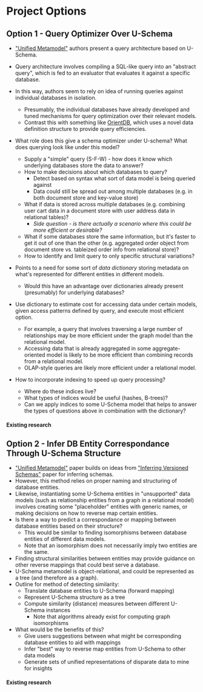 # Project Options

## Option 1 - Query Optimizer Over U-Schema

* ["Unified Metamodel"](../../article_writeups/3.2_candel_ruiz_molina_unified_metamodel.md) authors present a query architecture based on U-Schema.
* Query architecture involves compiling a SQL-like query into an "abstract query", which is fed to an evaluator that evaluates it against a specific database.
* In this way, authors seem to rely on idea of running queries against individual databases in isolation.
  * Presumably, the individual databases have already developed and tuned mechanisms for query optimization over their relevant models.
  * Contrast this with something like [OrientDB](https://www.tutorialspoint.com/orientdb/orientdb_overview.htm), which uses a novel data definition structure to provide query efficiencies.
* What role does this give a schema optimizer under U-schema? What does querying look like under this model?
  * Supply a "simple" query (S-F-W) - how does it know which underlying databases store the data to answer?
  * How to make decisions about which databases to query?
    * Detect based on syntax what sort of data model is being queried against
    * Data could still be spread out among multiple databases (e.g. in both document store and key-value store)
  * What if data is stored across multiple databases (e.g. combining user cart data in a document store with user address data in relational tables)?
    * *Side question - is there actually a scenario where this could be more efficient or desirable?*
  * What if some databases store the same information, but it's faster to get it out of one than the other (e.g. aggregated order object from document store vs. tableized order info from relational store)?
  * How to identify and limit query to only specific structural variations?
  
* Points to a need for some sort of *data dictionary* storing metadata on what's represented for different entities in different models.
  * Would this have an advantage over dictionaries already present (presumably) for underlying databases?
* Use dictionary to estimate cost for accessing data under certain models, given access patterns defined by query, and execute most efficient option.
  * For example, a query that involves traversing a large number of relationships may be more efficient under the graph model than the relational model.
  * Accessing data that is already aggregated in some aggregate-oriented model is likely to be more efficient than combining records from a relational model.
  * OLAP-style queries are likely more efficient under a relational model.
* How to incorporate indexing to speed up query processing?
  * Where do these indices live?
  * What types of indices would be useful (hashes, B-trees)?
  * Can we apply indices to some U-Schema model that helps to answer the types of questions above in combination with the dictionary?

#### Existing research



## Option 2 - Infer DB Entity Correspondance Through U-Schema Structure

* ["Unified Metamodel"](../../article_writeups/3.2_candel_ruiz_molina_unified_metamodel.md) paper builds on ideas from ["Inferring Versioned Schemas"](../../article_writeups/2.2_ruiz_morales_molina_versioned_schemas.md) paper for inferring schemas.
* However, this method relies on proper naming and structuring of database entities.
* Likewise, instantiating some U-Schema entities in "unsupported" data models (such as relationship entities from a graph in a relational model) involves creating some "placeholder" entities with generic names, or making decisions on how to reverse map certain entities.
* Is there a way to predict a correspondance or mapping between database entities based on their structure?
  * This would be similar to finding isomorphisms between database entities of different data models.
  * Note that an isomorphism does not necessarily imply two entities are the same.
* Finding structural similarities between entities may provide guidance on other reverse mappings that could best serve a database.
* U-Schema metamodel is object-relational, and could be represented as a tree (and therefore as a graph).
* Outline for method of detecting similarity:
  * Translate database entities to U-Schema (forward mapping)
  * Represent U-Schema structure as a tree
  * Compute similarity (distance) measures between different U-Schema instances
    * Note that algorithms already exist for computing graph isomorphisms
* What would be the benefits of this?
  * Give users suggestions between what might be corresponding database entities to aid with mappings
  * Infer "best" way to reverse map entities from U-Schema to other data models
  * Generate sets of unified representations of disparate data to mine for insights
  
#### Existing research